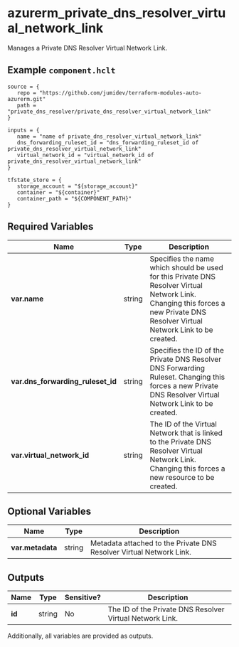 # azurerm_private_dns_resolver_virtual_network_link

Manages a Private DNS Resolver Virtual Network Link.

## Example `component.hclt`

```hcl
source = {
   repo = "https://github.com/jumidev/terraform-modules-auto-azurerm.git" 
   path = "private_dns_resolver/private_dns_resolver_virtual_network_link" 
}

inputs = {
   name = "name of private_dns_resolver_virtual_network_link" 
   dns_forwarding_ruleset_id = "dns_forwarding_ruleset_id of private_dns_resolver_virtual_network_link" 
   virtual_network_id = "virtual_network_id of private_dns_resolver_virtual_network_link" 
}

tfstate_store = {
   storage_account = "${storage_account}" 
   container = "${container}" 
   container_path = "${COMPONENT_PATH}" 
}

```

## Required Variables

| Name | Type |  Description |
| ---- | --------- |  ----------- |
| **var.name** | string |  Specifies the name which should be used for this Private DNS Resolver Virtual Network Link. Changing this forces a new Private DNS Resolver Virtual Network Link to be created. | 
| **var.dns_forwarding_ruleset_id** | string |  Specifies the ID of the Private DNS Resolver DNS Forwarding Ruleset. Changing this forces a new Private DNS Resolver Virtual Network Link to be created. | 
| **var.virtual_network_id** | string |  The ID of the Virtual Network that is linked to the Private DNS Resolver Virtual Network Link. Changing this forces a new resource to be created. | 

## Optional Variables

| Name | Type |  Description |
| ---- | --------- |  ----------- |
| **var.metadata** | string |  Metadata attached to the Private DNS Resolver Virtual Network Link. | 



## Outputs

| Name | Type | Sensitive? | Description |
| ---- | ---- | --------- | --------- |
| **id** | string | No  | The ID of the Private DNS Resolver Virtual Network Link. | 

Additionally, all variables are provided as outputs.
